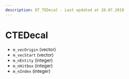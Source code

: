 ```yaml
---
description: DT_TEDecal - Last updated at 20.07.2019
---
```


# CTEDecal


* `m_vecOrigin` (vector)
* `m_vecStart` (vector)
* `m_nEntity` (integer)
* `m_nHitbox` (integer)
* `m_nIndex` (integer)